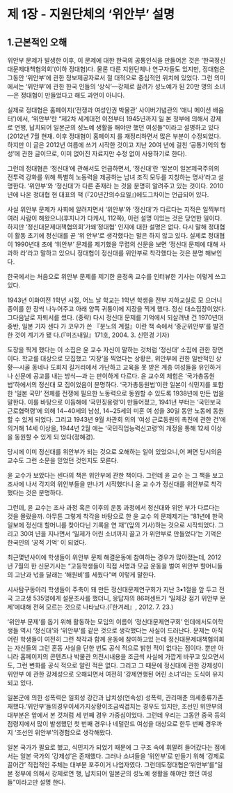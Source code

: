 # 제 1장 - 지원단체의 ‘위안부’ 설명

## 1.근본적인 오해

위안부 문제가 발생한 이후, 이 문제에 대한 한국의 공통인식을 만들어온 것은 ‘한국정신대문제대책협의회’(이하 정대협)다. 물론 다른 지원단체나 연구자들도 있지만, 정대협은 그동안 ‘위안부’에 관한 정보제공자로서 절 대적으로 중심적인 위치에 있었다. 그런 의미에서는 ‘위안부’에 관한 한국 인들의 ‘상식’—강제로 끌려가 성노예가 된 20만 명의 소녀—은 정대협이 만들었다고 해도 과언이 아니다.

실제로 정대협은 홈페이지(‘전쟁과 여성인권 박물관’ 사이버기념관의 ‘애니 메이션 배움터’)에서, ‘위안부’란 “제2차 세계대전 이전부터 1945년까지 일 본 정부에 의해서 강제로 연행, 납치되어 일본군의 성노예 생활을 해야만 했던 여성들”이라고 설명하고 있다(2012년 7월 현재. 이후 정대협이 홈페이지 를 재정리하면서 많은 부분이 수정되었다. 하지만 이 글은 2012년 여름에 쓰기 시작한 것이고 지난 20여 년에 걸친 ‘공통기억의 형성’에 관한 글이므로, 이미 없어진 자료지만 수정 없이 사용하기로 한다).

그런데 정대협은 ‘정신대’에 관해서도 언급하면서, ‘정신대’란 ‘일본이 일본제국주의의 전투력 강화를 위해 특별히 노동력을 제공하는 남녀 조직 모두를 지칭하는 명사’라고 설명한다. ‘위안부’와 ‘정신대’가 다른 존재라 는 것을 분명히 알려주고 있는 것이다. 2010년에 나온 정대협 현 대표의 책 (『20년간의수요일』)에도그차이는 언급되어 있다.

사실 위안부 문제가 사회에 알려지면서 ‘위안부’와 ‘정신대’가 다르다는 지적은 일찍부터 여러 사람이 해왔으니(후지나가 다케시, 112쪽), 이런 설명 이있는 것은 당연한 일이다. 하지만 ‘정신대문제대책협의회’가왜‘정대협’ 인지에 대한 설명은 없다. 다시 말해 정대협이 활동 초기에 정신대를 곧 ‘위 안부’로 생각했다는 말은 하지 않고 있다. 실제로 정대협이 1990년대 초에 ‘위안부’ 문제를 제기했을 무렵의 신문을 보면 ‘정신대 문제에 대해 사과하 라’라고 말하고 있으니 정대협이 정신대를 위안부로 착각했다는 것은 분명 해보인다.

한국에서는 처음으로 위안부 문제를 제기한 윤정옥 교수를 인터뷰한 기사는 이렇게 쓰고 있다.

1943년 이화여전 1학년 시절, 어느 날 학교는 1학년 학생을 전부 지하교실로 모 으더니 종이를 한 장씩 나누어주고 아래 양쪽 귀퉁이에 지장을 찍게 했다. 정신 대소집장이었다.그다음날로 자퇴서를 썼다. (중략) 다시 정신대 문제를 기억에서 되살려낸 건 1970년대 중반, 일본 기자 센다 가 코우가 쓴 『분노의 계절』이란 책 속에서 ‘종군위안부’를 발견한 것이 계기가 됐 다.(『미즈내일』171호, 2004. 3. 신민경 기자)

도장을 찍게 했다는 이 소집은 윤 교수 자신이 말하는 것처럼 ‘정신대’ 소집에 관한 장면이다. 학교를 대상으로 모집했고 ‘지장’을 찍었다는 상황은, 위안부에 관한 일반적인 상황—시골 동네나 도회지 길거리에서 가난하고 교육을 못 받은 계층 여성들을 유인하거나 신문에 공고를 내는 방식—과 는 판이하게 다르다. 윤 교수의 체험은 ‘국가총동원법’하에서의 정신대 모 집이었음이 분명하다. ‘국가총동원법’이란 일본이 식민지를 포함한 ‘일본 국민’ 전체를 전쟁에 필요한 노동력으로 동원할 수 있도록 1938년에 만든 법을 말한다. 이를 바탕으로 이듬해에 ‘국민징용령’이 만들어졌고, 1941년 부터는 ‘국민보국근로협력령’에 의해 14~40세의 남성, 14~25세의 미혼 여 성을 30일 동안 노동에 동원할 수 있게 되었다. 그리고 1943년 9월 차관회 의의 ‘여성 근로동원의 촉진에 관한 건’에 의거해 14세 이상을, 1944년 2월 에는 ‘국민직업능력신고령’의 개정을 통해 12세 이상을 동원할 수 있게 되 었다(정혜경).

당시에 이미 정신대를 위안부가 되는 것으로 오해하는 일이 있었으니,어 쩌면 당시의윤교수도 그런 소문을 믿었던 것인지도 모른다.

윤 교수가 보았다는 센다의 책은 위안부에 관한 책이다. 그런데 윤 교수 는 그 책을 보고 조사에 나서 각지의 위안부들을 만나기 시작했다니 윤 교 수가 정신대를 위안부로 착각했다는 것은 분명하다.

그런데, 윤 교수는 조사 과정 혹은 이후의 운동 과정에서 정신대와 위안 부가 다르다는 것을 몰랐을까. 아무튼 그렇게 착각을 바탕으로 한 윤 교수 의 문제제기는 “81년에 한국일보에 정신대 할머니를 찾아다닌 기록을 연 재”(앞의 기사)하는 것으로 시작되었다. 그리고 30여 년을 지나면서 ‘일제가 어린 소녀까지 끌고 가 위안부로 만들었다’는 기억은 한국인의 ‘공적 기억’ 이 되었다.

최근몇년사이에 학생들이 위안부 문제 해결운동에 참여하는 경우가 많아졌는데, 2012년 7월의 한 신문기사는 “고등학생들이 직접 서명과 모금 운동을 벌여 위안부 할머니들의 고난과 넋을 달래는 ‘해원비’를 세웠다”며 이렇게 말한다.

시사탐구동아리 학생들이 주축이 돼 만든 정신대문제연구회가 지난 3•1절을 앞 두고 전국 고교생 535명에게 설문조사를 했더니, 응답자의 86퍼센트가 ‘일제강 점기 위안부 문제’에대해 전혀 모르는 것으로 나타났다.(『한겨레』, 2012. 7. 23.)

‘위안부 문제’를 돕기 위해 활동하는 모임의 이름이 ‘정신대문제연구회’ 인데에서도이학생들 역시 ‘정신대’와 ‘위안부’를 같은 것으로 생각했다는 사실이 드러난다.
문제는 아직 어린 학생들이 여전히 그런 착각과 함께 운동에 참여하고있 는데 정신대문제대책협의회는 자신들의 그런 혼동 사실을 단한 번도 공식 적으로 밝힌 적이 없다는 점이다. 뿐만 아니라 홈페이지의 콘텐츠나 박물관 의전시내용을 조금씩 사실에 가깝게 바꾸고 있으면서도, 그런 변화를 공식 적으로 알린 적은 없다. 그리고 그 때문에 정신대에 관한 강제성이 위안부 에 관한 강제성으로 오해되면서 여전히 ‘강제연행된 어린 소녀’라는 도식이 유지되고 있다.

일본군에 의한 성폭력은 일회성 강간과 납치성(연속성) 성폭력, 관리매춘 의세종류가존재했다.‘위안부’들의경우이세가지상황이조금씩겹치는 경우도 있지만, 조선인 위안부의 대부분은 앞에서 본 것처럼 세 번째 경우 가중심이었다. 그런데 우리는 그동안 중국 등의 점령지에서 많이 발생했던 첫 번째 경우나 네덜란드 여성을 대상으로 한두 번째 경우까지 ‘조선인 위안부’의경험으로 생각해왔다.

일본 국가가 필요로 했고, 식민지가 되었기 때문에 그 구조 속에 휘말려 들어갔다는 점에서는 일본 국가의 ‘강제성’은 존재했다. 그러나 소녀들을 ‘위안부’로 만들기 위해 ‘강제로 끌어간’ 직접적인 주체는 대부분 포주이거 나업자였다. 그런데도정대협은‘위안부’를“일본 정부에 의해서 강제로연 행, 납치되어 일본군의 성노예 생활을 해야만 했던 여성들”이라고만 설명 한다.